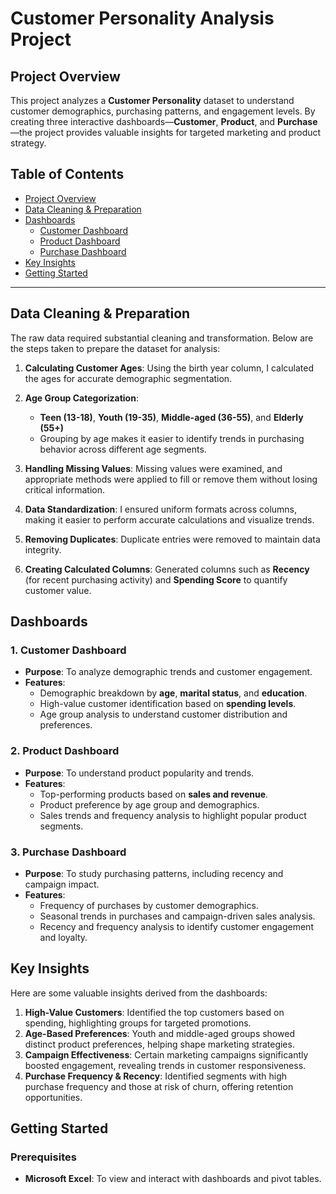 # Customer Personality Analysis Project

## Project Overview

This project analyzes a **Customer Personality** dataset to understand customer demographics, purchasing patterns, and engagement levels. By creating three interactive dashboards—**Customer**, **Product**, and **Purchase**—the project provides valuable insights for targeted marketing and product strategy.

## Table of Contents
- [Project Overview](#project-overview)
- [Data Cleaning & Preparation](#data-cleaning--preparation)
- [Dashboards](#dashboards)
  - [Customer Dashboard](#customer-dashboard)
  - [Product Dashboard](#product-dashboard)
  - [Purchase Dashboard](#purchase-dashboard)
- [Key Insights](#key-insights)
- [Getting Started](#getting-started)

---

## Data Cleaning & Preparation

The raw data required substantial cleaning and transformation. Below are the steps taken to prepare the dataset for analysis:

1. **Calculating Customer Ages**: Using the birth year column, I calculated the ages for accurate demographic segmentation.
   
2. **Age Group Categorization**:
   - **Teen (13-18)**, **Youth (19-35)**, **Middle-aged (36-55)**, and **Elderly (55+)**
   - Grouping by age makes it easier to identify trends in purchasing behavior across different age segments.
   
3. **Handling Missing Values**: Missing values were examined, and appropriate methods were applied to fill or remove them without losing critical information.
   
4. **Data Standardization**: I ensured uniform formats across columns, making it easier to perform accurate calculations and visualize trends.
   
5. **Removing Duplicates**: Duplicate entries were removed to maintain data integrity.

6. **Creating Calculated Columns**: Generated columns such as **Recency** (for recent purchasing activity) and **Spending Score** to quantify customer value.

## Dashboards

### 1. Customer Dashboard

- **Purpose**: To analyze demographic trends and customer engagement.
- **Features**:
  - Demographic breakdown by **age**, **marital status**, and **education**.
  - High-value customer identification based on **spending levels**.
  - Age group analysis to understand customer distribution and preferences.

### 2. Product Dashboard

- **Purpose**: To understand product popularity and trends.
- **Features**:
  - Top-performing products based on **sales and revenue**.
  - Product preference by age group and demographics.
  - Sales trends and frequency analysis to highlight popular product segments.

### 3. Purchase Dashboard

- **Purpose**: To study purchasing patterns, including recency and campaign impact.
- **Features**:
  - Frequency of purchases by customer demographics.
  - Seasonal trends in purchases and campaign-driven sales analysis.
  - Recency and frequency analysis to identify customer engagement and loyalty.

## Key Insights

Here are some valuable insights derived from the dashboards:

1. **High-Value Customers**: Identified the top customers based on spending, highlighting groups for targeted promotions.
2. **Age-Based Preferences**: Youth and middle-aged groups showed distinct product preferences, helping shape marketing strategies.
3. **Campaign Effectiveness**: Certain marketing campaigns significantly boosted engagement, revealing trends in customer responsiveness.
4. **Purchase Frequency & Recency**: Identified segments with high purchase frequency and those at risk of churn, offering retention opportunities.

## Getting Started

### Prerequisites
- **Microsoft Excel**: To view and interact with dashboards and pivot tables.

